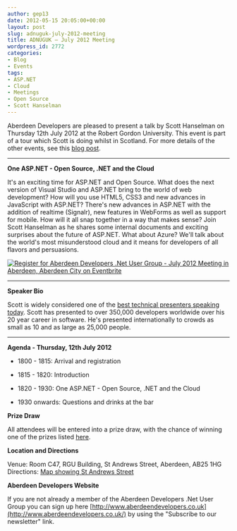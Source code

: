 ```yaml
---
author: gep13
date: 2012-05-15 20:05:00+00:00
layout: post
slug: adnuguk-july-2012-meeting
title: ADNUGUK – July 2012 Meeting
wordpress_id: 2772
categories:
- Blog
- Events
tags:
- ASP.NET
- Cloud
- Meetings
- Open Source
- Scott Hanselman
---
```


Aberdeen Developers are pleased to present a talk by Scott Hanselman on Thursday 12th July 2012 at the Robert Gordon University. This event is part of a tour which Scott is doing whilst in Scotland. For more details of the other events, see this [blog post](http://www.gep13.co.uk/blog/scott-hanselman-doing-user-group-tour-of-scotland/).




* * *




**One ASP.NET - Open Source, .NET and the Cloud**




It's an exciting time for ASP.NET and Open Source. What does the next version of Visual Studio and ASP.NET bring to the world of web development? How will you use HTML5, CSS3 and new advances in JavaScript with ASP.NET? There's new advances in ASP.NET with the addition of realtime (Signalr), new features in WebForms as well as support for mobile. How will it all snap together in a way that makes sense? Join Scott Hanselman as he shares some internal documents and exciting surprises about the future of ASP.NET. What about Azure? We'll talk about the world's most misunderstood cloud and it means for developers of all flavors and persuasions.




[![Register for Aberdeen Developers .Net User Group - July 2012 Meeting in Aberdeen, Aberdeen City  on Eventbrite](http://www.eventbrite.com/registerbutton?eid=2581657808)](http://scott-hanselman-abz-2012.eventbrite.com?ref=elink)





* * *




**Speaker Bio**




Scott is widely considered one of the [best technical presenters speaking today](http://speakermix.com/scott-hanselman). Scott has presented to over 350,000 developers worldwide over his 20 year career in software. He's presented internationally to crowds as small as 10 and as large as 25,000 people.




* * *




**Agenda - Thursday, 12th July 2012**






  * 1800 - 1815: Arrival and registration


  * 1815 - 1820: Introduction


  * 1820 - 1930: One ASP.NET - Open Source, .NET and the Cloud


  * 1930 onwards: Questions and drinks at the bar




**Prize Draw**




All attendees will be entered into a prize draw, with the chance of winning one of the prizes listed [here](http://www.gep13.co.uk/blog/?p=107).




**Location and Directions**




Venue: Room C47, RGU Building, St Andrews Street, Aberdeen, AB25 1HG Directions: [Map showing St Andrews Street](http://www.bing.com/maps/?v=2&cp=57.149542434132776~-2.102723645985436&lvl=17&dir=0&sty=c&eo=1&form=LMLTCC)




**Aberdeen Developers Website**




If you are not already a member of the Aberdeen Developers .Net User Group you can sign up here [http://www.aberdeendevelopers.co.uk](http://www.aberdeendevelopers.co.uk/) by using the "Subscribe to our newsletter" link.
